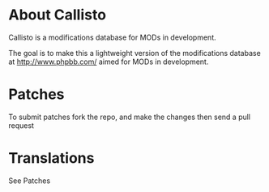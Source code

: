 # About Callisto
Callisto is a modifications database for MODs in development.

The goal is to make this a lightweight version of the modifications database at http://www.phpbb.com/ aimed for MODs in development.

# Patches
To submit patches fork the repo, and make the changes then send a pull request

# Translations
See Patches